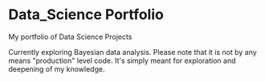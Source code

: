 # Data_Science Portfolio

My portfolio of Data Science Projects

Currently exploring Bayesian data analysis. Please note that it is not by any means "production" level code. It's simply meant for exploration and deepening of my knowledge.
